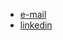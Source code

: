 <html>
<head><title>M.A. Leijder Havenstroom</title>
<link rel="STYLESHEET" href="include/style.css">
<link rel="shortcut icon" href="favicon.ico">
</head>
<body>

<div id="header">
</div>

<div id="contact" class="contact">
  <ul id="menulist">
    <li class="left"><a href="mailto:marieke@leijderhavenstroom.com">e-mail</a></li>
    <li class="right"><a href="http://www.linkedin.com/pub/marieke-leijder-havenstroom/48/80a/a53">linkedin</a></li>
  </ul>
</div>

</body>
</html>
